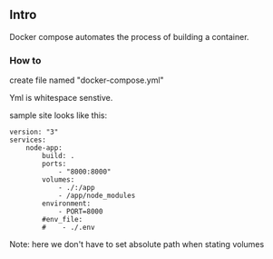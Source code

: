 ## Intro

Docker compose automates the process of building a container.


### How to

create file named "docker-compose.yml"

Yml is whitespace senstive.

sample site looks like this:

```
version: "3"
services:
    node-app:
        build: .
        ports:
            - "8000:8000"
        volumes:
            - ./:/app
            - /app/node_modules
        environment:
            - PORT=8000
        #env_file:
        #    - ./.env
```

Note: here we don't have to set absolute path when stating volumes